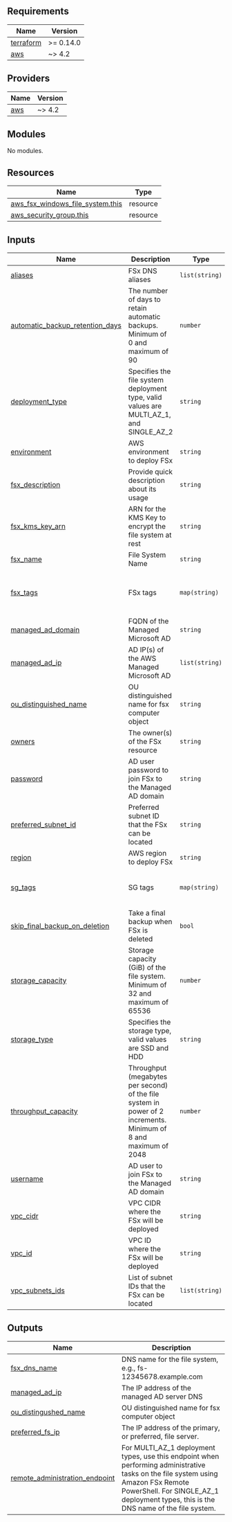 <!-- BEGIN_TF_DOCS -->
## Requirements

| Name | Version |
|------|---------|
| <a name="requirement_terraform"></a> [terraform](#requirement\_terraform) | >= 0.14.0 |
| <a name="requirement_aws"></a> [aws](#requirement\_aws) | ~> 4.2 |

## Providers

| Name | Version |
|------|---------|
| <a name="provider_aws"></a> [aws](#provider\_aws) | ~> 4.2 |

## Modules

No modules.

## Resources

| Name | Type |
|------|------|
| [aws_fsx_windows_file_system.this](https://registry.terraform.io/providers/hashicorp/aws/latest/docs/resources/fsx_windows_file_system) | resource |
| [aws_security_group.this](https://registry.terraform.io/providers/hashicorp/aws/latest/docs/resources/security_group) | resource |

## Inputs

| Name | Description | Type | Default | Required |
|------|-------------|------|---------|:--------:|
| <a name="input_aliases"></a> [aliases](#input\_aliases) | FSx DNS aliases | `list(string)` | n/a | yes |
| <a name="input_automatic_backup_retention_days"></a> [automatic\_backup\_retention\_days](#input\_automatic\_backup\_retention\_days) | The number of days to retain automatic backups. Minimum of 0 and maximum of 90 | `number` | `0` | no |
| <a name="input_deployment_type"></a> [deployment\_type](#input\_deployment\_type) | Specifies the file system deployment type, valid values are MULTI\_AZ\_1, and SINGLE\_AZ\_2 | `string` | `"SINGLE_AZ_2"` | no |
| <a name="input_environment"></a> [environment](#input\_environment) | AWS environment to deploy FSx | `string` | n/a | yes |
| <a name="input_fsx_description"></a> [fsx\_description](#input\_fsx\_description) | Provide quick description about its usage | `string` | n/a | yes |
| <a name="input_fsx_kms_key_arn"></a> [fsx\_kms\_key\_arn](#input\_fsx\_kms\_key\_arn) | ARN for the KMS Key to encrypt the file system at rest | `string` | n/a | yes |
| <a name="input_fsx_name"></a> [fsx\_name](#input\_fsx\_name) | File System Name | `string` | n/a | yes |
| <a name="input_fsx_tags"></a> [fsx\_tags](#input\_fsx\_tags) | FSx tags | `map(string)` | <pre>{<br>  "Resource": "FSx",<br>  "Terraform": "True"<br>}</pre> | no |
| <a name="input_managed_ad_domain"></a> [managed\_ad\_domain](#input\_managed\_ad\_domain) | FQDN of the Managed Microsoft AD | `string` | n/a | yes |
| <a name="input_managed_ad_ip"></a> [managed\_ad\_ip](#input\_managed\_ad\_ip) | AD IP(s) of the AWS Managed Microsoft AD | `list(string)` | n/a | yes |
| <a name="input_ou_distinguished_name"></a> [ou\_distinguished\_name](#input\_ou\_distinguished\_name) | OU distinguished name for fsx computer object | `string` | n/a | yes |
| <a name="input_owners"></a> [owners](#input\_owners) | The owner(s) of the FSx resource | `string` | n/a | yes |
| <a name="input_password"></a> [password](#input\_password) | AD user password to join FSx to the Managed AD domain | `string` | n/a | yes |
| <a name="input_preferred_subnet_id"></a> [preferred\_subnet\_id](#input\_preferred\_subnet\_id) | Preferred subnet ID that the FSx can be located | `string` | n/a | yes |
| <a name="input_region"></a> [region](#input\_region) | AWS region to deploy FSx | `string` | n/a | yes |
| <a name="input_sg_tags"></a> [sg\_tags](#input\_sg\_tags) | SG tags | `map(string)` | <pre>{<br>  "Resource": "SG",<br>  "Terraform": "True"<br>}</pre> | no |
| <a name="input_skip_final_backup_on_deletion"></a> [skip\_final\_backup\_on\_deletion](#input\_skip\_final\_backup\_on\_deletion) | Take a final backup when FSx is deleted | `bool` | `false` | no |
| <a name="input_storage_capacity"></a> [storage\_capacity](#input\_storage\_capacity) | Storage capacity (GiB) of the file system. Minimum of 32 and maximum of 65536 | `number` | `32` | no |
| <a name="input_storage_type"></a> [storage\_type](#input\_storage\_type) | Specifies the storage type, valid values are SSD and HDD | `string` | `"HDD"` | no |
| <a name="input_throughput_capacity"></a> [throughput\_capacity](#input\_throughput\_capacity) | Throughput (megabytes per second) of the file system in power of 2 increments. Minimum of 8 and maximum of 2048 | `number` | `16` | no |
| <a name="input_username"></a> [username](#input\_username) | AD user to join FSx to the Managed AD domain | `string` | n/a | yes |
| <a name="input_vpc_cidr"></a> [vpc\_cidr](#input\_vpc\_cidr) | VPC CIDR where the FSx will be deployed | `string` | n/a | yes |
| <a name="input_vpc_id"></a> [vpc\_id](#input\_vpc\_id) | VPC ID where the FSx will be deployed | `string` | n/a | yes |
| <a name="input_vpc_subnets_ids"></a> [vpc\_subnets\_ids](#input\_vpc\_subnets\_ids) | List of subnet IDs that the FSx can be located | `list(string)` | n/a | yes |

## Outputs

| Name | Description |
|------|-------------|
| <a name="output_fsx_dns_name"></a> [fsx\_dns\_name](#output\_fsx\_dns\_name) | DNS name for the file system, e.g., fs-12345678.example.com |
| <a name="output_managed_ad_ip"></a> [managed\_ad\_ip](#output\_managed\_ad\_ip) | The IP address of the managed AD server DNS |
| <a name="output_ou_distingushed_name"></a> [ou\_distingushed\_name](#output\_ou\_distingushed\_name) | OU distinguished name for fsx computer object |
| <a name="output_preferred_fs_ip"></a> [preferred\_fs\_ip](#output\_preferred\_fs\_ip) | The IP address of the primary, or preferred, file server. |
| <a name="output_remote_administration_endpoint"></a> [remote\_administration\_endpoint](#output\_remote\_administration\_endpoint) | For MULTI\_AZ\_1 deployment types, use this endpoint when performing administrative tasks on the file system using Amazon FSx Remote PowerShell. For SINGLE\_AZ\_1 deployment types, this is the DNS name of the file system. |
<!-- END_TF_DOCS -->